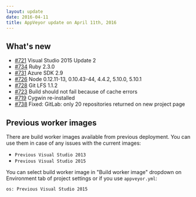 ```yaml
---
layout: update
date: 2016-04-11
title: AppVeyor update on April 11th, 2016
---
```


## What's new 

* [#721](https://github.com/appveyor/ci/issues/721) Visual Studio 2015 Update 2
* [#734](https://github.com/appveyor/ci/issues/734) Ruby 2.3.0
* [#731](https://github.com/appveyor/ci/issues/731) Azure SDK 2.9
* [#726](https://github.com/appveyor/ci/issues/726) Node 0.12.11-13, 0.10.43-44, 4.4.2, 5.10.0, 5.10.1
* [#728](https://github.com/appveyor/ci/issues/728) Git LFS 1.1.2
* [#723](https://github.com/appveyor/ci/issues/723) Build should not fail because of cache errors
* [#719](https://github.com/appveyor/ci/issues/719) Cygwin re-installed
* [#738](https://github.com/appveyor/ci/issues/738) Fixed: GitLab: only 20 repositories returned on new project page


## Previous worker images

There are build worker images available from previous deployment. You can use them in case of any issues with the current images:

- `Previous Visual Studio 2013`
- `Previous Visual Studio 2015`

You can select build worker image in "Build worker image" dropdown on Environment tab of project settings or if you use `appveyor.yml`:

    os: Previous Visual Studio 2015